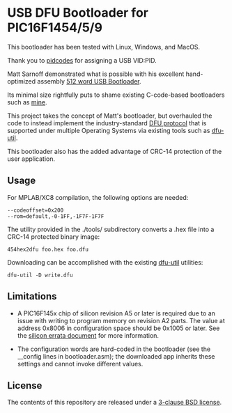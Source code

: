 USB DFU Bootloader for PIC16F1454/5/9
=====================================

This bootloader has been tested with Linux, Windows, and MacOS.

Thank you to [pidcodes](http://pid.codes/) for assigning a USB VID:PID.

Matt Sarnoff demonstrated what is possible with his excellent hand-optimized assembly [512 word USB Bootloader](https://github.com/74hc595/PIC16F1-USB-Bootloader).

Its minimal size rightfully puts to shame existing C-code-based bootloaders such as [mine](https://github.com/majbthrd/pic16f1454-bootloader).

This project takes the concept of Matt's bootloader, but overhauled the code to instead implement the industry-standard [DFU protocol](http://www.usb.org/developers/docs/devclass_docs/DFU_1.1.pdf) that is supported under multiple Operating Systems via existing tools such as [dfu-util](http://dfu-util.sourceforge.net/).

This bootloader also has the added advantage of CRC-14 protection of the user application. 

## Usage

For MPLAB/XC8 compilation, the following options are needed:

```
--codeoffset=0x200
--rom=default,-0-1FF,-1F7F-1F7F
```

The utility provided in the ./tools/ subdirectory converts a .hex file into a CRC-14 protected binary image:

```
454hex2dfu foo.hex foo.dfu
```

Downloading can be accomplished with the existing [dfu-util](http://dfu-util.sourceforge.net/) utilities:

```
dfu-util -D write.dfu
```

## Limitations

* A PIC16F145x chip of silicon revision A5 or later is required due to an issue with writing to program memory on revision A2 parts. The value at address 0x8006 in configuration space should be 0x1005 or later. See the [silicon errata document](http://ww1.microchip.com/downloads/en/DeviceDoc/80000546F.pdf) for more information.

* The configuration words are hard-coded in the bootloader (see the __config lines in bootloader.asm); the downloaded app inherits these settings and cannot invoke different values.

## License

The contents of this repository are released under a [3-clause BSD license](http://opensource.org/licenses/BSD-3-Clause).

